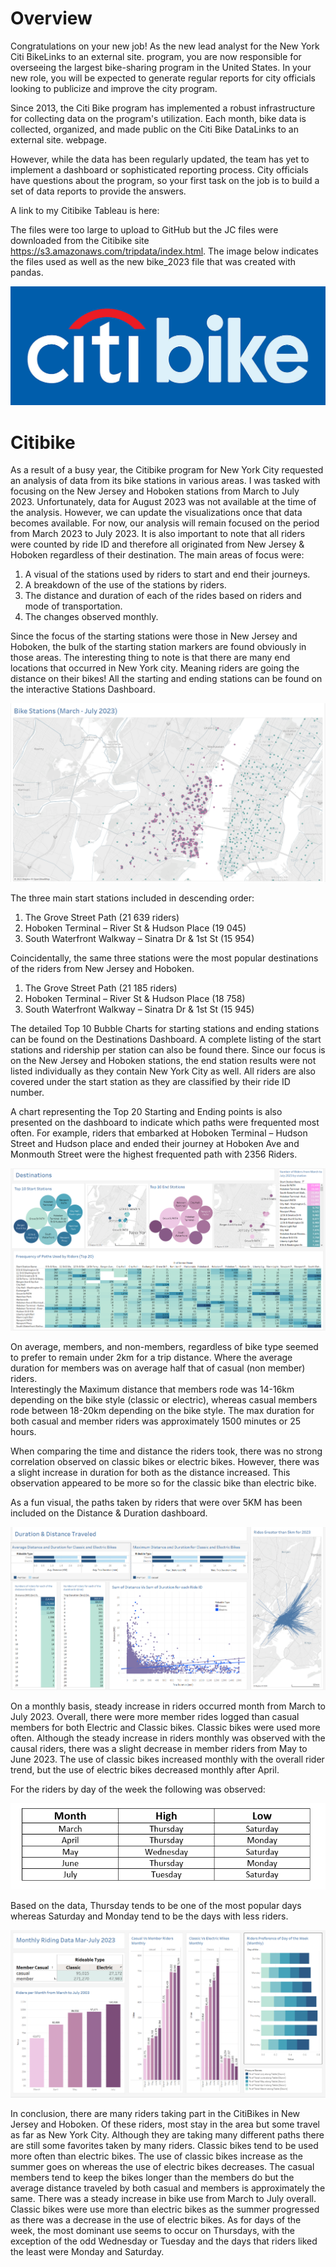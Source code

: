 # Overview

Congratulations on your new job! As the new lead analyst for the New York Citi BikeLinks to an external site. program, you are now responsible for overseeing the largest bike-sharing program in the United States. In your new role, you will be expected to generate regular reports for city officials looking to publicize and improve the city program.

Since 2013, the Citi Bike program has implemented a robust infrastructure for collecting data on the program's utilization. Each month, bike data is collected, organized, and made public on the Citi Bike DataLinks to an external site. webpage.

However, while the data has been regularly updated, the team has yet to implement a dashboard or sophisticated reporting process. City officials have questions about the program, so your first task on the job is to build a set of data reports to provide the answers.

A link to my Citibike Tableau is here:

The files were too large to upload to GitHub but the JC files were downloaded from the Citibike site https://s3.amazonaws.com/tripdata/index.html.  The image below indicates the files used as well as the new bike_2023 file that was created with pandas.  



![](https://github.com/TraceyGeneau/citibike/blob/main/images/1200px-Citi_Bike_logo.jpg)

# Citibike

As a result of a busy year, the Citibike program for New York City requested an analysis of data from its bike stations in various areas. I was tasked with focusing on the New Jersey and Hoboken stations from March to July 2023. Unfortunately, data for August 2023 was not available at the time of the analysis. However, we can update the visualizations once that data becomes available. For now, our analysis will remain focused on the period from March 2023 to July 2023.  It is also important to note that all riders were counted by ride ID and therefore all originated from New Jersey & Hoboken regardless of their destination.
The main areas of focus were:</br>
1)	A visual of the stations used by riders to start and end their journeys.
2)	A breakdown of the use of the stations by riders.
3)	The distance and duration of each of the rides based on riders and mode of transportation.
4)	The changes observed monthly.</br>

Since the focus of the starting stations were those in New Jersey and Hoboken, the bulk of the starting station markers are found obviously in those areas.  The interesting thing to note is that there are many end locations that occurred in New York city.  Meaning riders are going the distance on their bikes!  All the starting and ending stations can be found on the interactive Stations Dashboard.</br>

![](https://github.com/TraceyGeneau/citibike/blob/main/images/Stations.png)

The three main start stations included in descending order:</br>
1)	The Grove Street Path (21 639 riders)
2)	Hoboken Terminal – River St & Hudson Place (19 045)
3)	South Waterfront Walkway – Sinatra Dr & 1st St (15 954)</br>

Coincidentally, the same three stations were the most popular destinations of the riders from New Jersey and Hoboken.</br>   

1)	The Grove Street Path (21 185 riders)
2)	Hoboken Terminal – River St & Hudson Place (18 758)
3)	South Waterfront Walkway – Sinatra Dr & 1st St (15 945)</br>

The detailed Top 10 Bubble Charts for starting stations and ending stations can be found on the Destinations Dashboard.  A complete listing of the start stations and ridership per station can also be found there.  Since our focus is on the New Jersey and Hoboken stations, the end station results were not listed individually as they contain New York City as well.  All riders are also covered under the start station as they are classified by their ride ID number.

A chart representing the Top 20 Starting and Ending points is also presented on the dashboard to indicate which paths were frequented most often.  For example, riders that embarked at Hoboken Terminal – Hudson Street and Hudson place and ended their journey at Hoboken Ave and Monmouth Street were the highest frequented path with 2356 Riders. 

![](https://github.com/TraceyGeneau/citibike/blob/main/images/Destinations.png)

On average, members, and non-members, regardless of bike type seemed to prefer to remain under 2km for a trip distance.  Where the average duration for members was on average half that of casual (non member) riders.  
Interestingly the Maximum distance that members rode was 14-16km depending on the bike style (classic or electric), whereas casual members rode between 18-20km depending on the bike style.  The max duration for both casual and member riders was approximately 1500 minutes or 25 hours. 

When comparing the time and distance the riders took, there was no strong correlation observed on classic bikes or electric bikes.  However, there was a slight increase in duration for both as the distance increased.  This observation appeared to be more so for the classic bike than electric bike. 

As a fun visual, the paths taken by riders that were over 5KM has been included on the Distance & Duration dashboard.

![](https://github.com/TraceyGeneau/citibike/blob/main/images/Distance%20%26%20Duration.png)

On a monthly basis, steady increase in riders occurred month from March to July 2023.  Overall, there were more member rides logged than casual members for both Electric and Classic bikes.  Classic bikes were used more often.  Although the steady increase in riders monthly was observed with the causal riders, there was a slight decrease in member riders from May to June 2023.  The use of classic bikes increased monthly with the overall rider trend, but the use of electric bikes decreased monthly after April.  

For the riders by day of the week the following was observed:

![](https://github.com/TraceyGeneau/citibike/blob/main/images/high%20low%20table.png)

Based on the data, Thursday tends to be one of the most popular days whereas Saturday and Monday tend to be the days with less riders.

![](https://github.com/TraceyGeneau/citibike/blob/main/images/Monthly%20Riding.png)

In conclusion, there are many riders taking part in the CitiBikes in New Jersey and Hoboken.  Of these riders, most stay in the area but some travel as far as New York City.  Although they are taking many different paths there are still some favorites taken by many riders.  Classic bikes tend to be used more often than electric bikes.  The use of classic bikes increase as the summer goes on whereas the use of electric bikes decreases.  The casual members tend to keep the bikes longer than the members do but the average distance traveled by both casual and members is approximately the same.  There was a steady increase in bike use from March to July overall.  Classic bikes were use more than electric bikes as the summer progressed as there was a decrease in the use of electric bikes.  As for days of the week, the most dominant use seems to occur on Thursdays, with the exception of the odd Wednesday or Tuesday and the days that riders liked the least were Monday and Saturday.  
